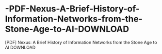 # -PDF-Nexus-A-Brief-History-of-Information-Networks-from-the-Stone-Age-to-AI-DOWNLOAD
[PDF] Nexus: A Brief History of Information Networks from the Stone Age to AI DOWNLOAD
